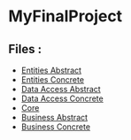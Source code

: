 # MyFinalProject
<h2><strong>Files :</strong></h2>
<ul>
<li>
<a href="https://github.com/cagdask61/MyFinalProject/tree/master/Core/Entities">Entities Abstract</a>
</li>
<li>
<a href="https://github.com/cagdask61/MyFinalProject/tree/master/Entities/Concrete">Entities Concrete</a>
</li>
<li>
<a href="https://github.com/cagdask61/MyFinalProject/tree/master/DataAccess/Abstract">Data Access Abstract</a>
</li>
<li>
<a href="https://github.com/cagdask61/MyFinalProject/tree/master/DataAccess/Concrete">Data Access Concrete</a>
</li>
<li>
<a href="https://github.com/cagdask61/MyFinalProject/tree/master/Core">Core</a>
</li>
<li>
<a href="https://github.com/cagdask61/MyFinalProject/tree/master/Business/Abstract">Business Abstract</a>
</li>
<li>
<a href="https://github.com/cagdask61/MyFinalProject/tree/master/Business/Concrete">Business Concrete</a>
</li>
</ul>
